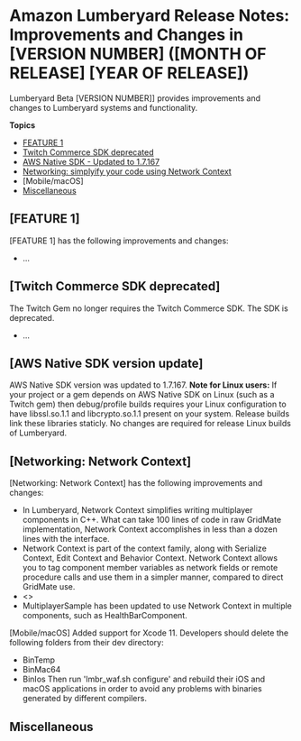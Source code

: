 # Amazon Lumberyard Release Notes: Improvements and Changes in [VERSION NUMBER] ([MONTH OF RELEASE] [YEAR OF RELEASE])

Lumberyard Beta [VERSION NUMBER]] provides improvements and changes to Lumberyard systems and functionality.

**Topics**
+ [FEATURE 1](#anchor-link-here)
+ [Twitch Commerce SDK deprecated](#anchor-link-here)
+ [AWS Native SDK - Updated to 1.7.167](#anchor-link-here)
+ [Networking: simplyify your code using Network Context](#anchor-link-here)
+ [Mobile/macOS]
+ [Miscellaneous](#misc-improvements-changes-v1.xx)


## [FEATURE 1]

[FEATURE 1] has the following improvements and changes:
+ ...

## [Twitch Commerce SDK deprecated]

The Twitch Gem no longer requires the Twitch Commerce SDK. The SDK is deprecated. 
+ ...

## [AWS Native SDK version update]

AWS Native SDK version was updated to 1.7.167. 
**Note for Linux users:** If your project or a gem depends on AWS Native SDK on Linux (such as a Twitch gem) then debug/profile builds requires your Linux configuration to have libssl.so.1.1 and libcrypto.so.1.1 present on your system. Release builds link these libraries staticly. No changes are required for release Linux builds of Lumberyard.

## [Networking: Network Context]

[Networking: Network Context] has the following improvements and changes:
+ In Lumberyard, Network Context simplifies writing multiplayer components in C++. What can take 100 lines of code in raw GridMate implementation, Network Context accomplishes in less than a dozen lines with the interface.
+ Network Context is part of the context family, along with Serialize Context, Edit Context and Behavior Context. Network Context allows you to tag component member variables as network fields or remote procedure calls and use them in a simpler manner, compared to direct GridMate use.
+ <<link to the public doc on Network Context goes here>>
+ MultiplayerSample has been updated to use Network Context in multiple components, such as HealthBarComponent.

[Mobile/macOS]
Added support for Xcode 11. Developers should delete the following folders from their dev directory:
* BinTemp
* BinMac64
* BinIos
Then run 'lmbr_waf.sh configure' and rebuild their iOS and macOS applications in order to avoid any problems with binaries generated by different compilers.

## Miscellaneous<a name="misc-improvements-changes-v1.xx"></a>
